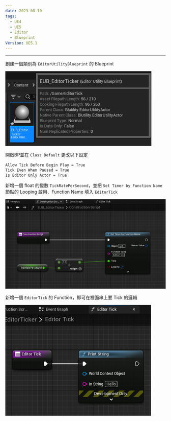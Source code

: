 ```yaml
---
date: 2023-08-10
tags:
  - UE4
  - UE5
  - Editor
  - Blueprint
Version: UE5.1
---
```

---
創建一個類別為 `EditorUtilityBlueprint` 的 Blueprint

![2023-08-10 215357](https://raw.githubusercontent.com/agin0634/DuriShen_DevNote/main/Archives/Images/2023-08-10%20215357.png)

開啟BP並在 `Class Default` 更改以下設定
```
Allow Tick Before Begin Play = True
Tick Even When Paused = True
Is Editor Only Actor = True
```

新增一個 float 的變數 `TickRatePerSecond`，並把 `Set Timer by Function Name` 節點的 Looping 啟用、Function Name 填入 `EditorTick`

![2023-08-10 223246](https://raw.githubusercontent.com/agin0634/DuriShen_DevNote/main/Archives/Images/2023-08-10%20223246.png)

新增一個 `EditorTick` 的 Function，即可在裡面串上要 Tick 的邏輯

![2023-08-10 223754](https://raw.githubusercontent.com/agin0634/DuriShen_DevNote/main/Archives/Images/2023-08-10%20223754.png)
